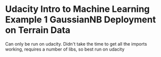 # Udacity Intro to Machine Learning Example 1 GaussianNB Deployment on Terrain Data
Can only be run on udacity. Didn't take the time to get all the imports working, requires a number of libs, so best run on udacity
